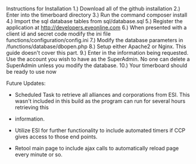 Instructions for Installation
1.)  Download all of the github installation
2.)  Enter into the timerboard directory
3.)  Run the command composer install
4.)  Import the sql database tables from sql/database.sql
5.)  Register the application at http://developers.eveonline.com
6.)  When presented with a client id and secret code modify the ini file functions/configuration/config.ini
7.)  Modify the database parameters in /functions/database/dbopen.php
8.)  Setup either Apache2 or Nginx.  This guide doesn't cover this part.
9.) Enter in the information being requested.  Use the account you wish to have as the SuperAdmin.  No one can delete a SuperAdmin unless you modify the database.
10.) Your timerboard should be ready to use now

Future Updates:
- Scheduled Task to retrieve all alliances and corporations from ESI.  This wasn't included in this build as the program can run for several hours retrieving this
- information.

- Utilize ESI for further functionality to include automated timers if CCP gives access to those end points.

- Retool main page to include ajax calls to automatically reload page every minute or so.

